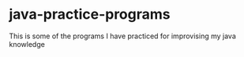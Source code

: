 # java-practice-programs
This is some of the programs I have practiced for improvising my java knowledge
